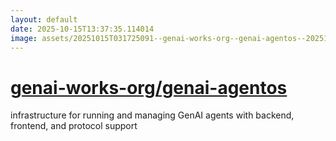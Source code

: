 ```yaml
---
layout: default
date: 2025-10-15T13:37:35.114014
image: assets/20251015T031725091--genai-works-org--genai-agentos--20251015T032237882--cropped.png
---
```


# [genai-works-org/genai-agentos](https://github.com/genai-works-org/genai-agentos)

infrastructure for running and managing GenAI agents with backend, frontend, and protocol support
